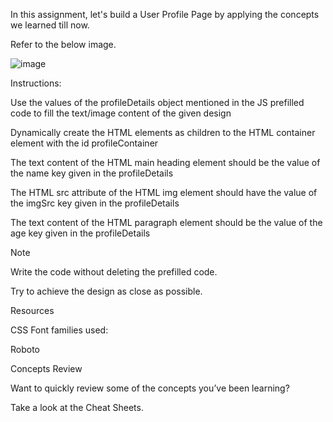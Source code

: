 In this assignment, let's build a User Profile Page by applying the concepts we learned till now.

Refer to the below image.

![image](https://github.com/bukka5sandhya/UserProfile/assets/133884532/b0e24885-168a-4e70-8863-eef60d81dc12)

Instructions:

Use the values of the profileDetails object mentioned in the JS prefilled code to fill the text/image content of the given design

Dynamically create the HTML elements as children to the HTML container element with the id profileContainer

The text content of the HTML main heading element should be the value of the name key given in the profileDetails

The HTML src attribute of the HTML img element should have the value of the imgSrc key given in the profileDetails

The text content of the HTML paragraph element should be the value of the age key given in the profileDetails

Note

Write the code without deleting the prefilled code.

Try to achieve the design as close as possible.

Resources

CSS Font families used:

Roboto

Concepts Review

Want to quickly review some of the concepts you’ve been learning?

Take a look at the Cheat Sheets.
